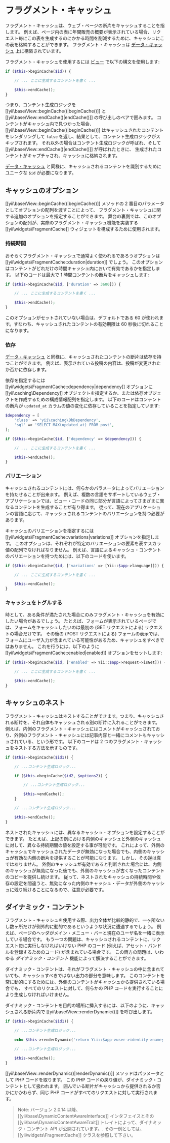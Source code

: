 フラグメント・キャッシュ
========================

フラグメント・キャッシュは、ウェブ・ページの断片をキャッシュすることを指します。
例えば、ページ内の表に年間販売の概要が表示されている場合、リクエスト毎にこの表を生成するのにかかる時間を削減するために、キャッシュにこの表を格納することができます。
フラグメント・キャッシュは [データ・キャッシュ](caching-data.md) 上に構築されています。

フラグメント・キャッシュを使用するには [ビュー](structure-views.md) で以下の構文を使用します:

```php
if ($this->beginCache($id)) {

    // ... ここに生成するコンテントを書く ...

    $this->endCache();
}
```

つまり、コンテント生成ロジックを [[yii\base\View::beginCache()|beginCache()]] と [[yii\base\View::endCache()|endCache()]] の呼び出しのペアで囲みます。
コンテントがキャッシュ内で見つかった場合、[[yii\base\View::beginCache()|beginCache()]] はキャッシュされたコンテントをレンダリングして
`false` を返し、結果として、コンテント生成ロジックがスキップされます。
それ以外の場合はコンテント生成ロジックが呼ばれ、そして [[yii\base\View::endCache()|endCache()]] が呼ばれたときに、
生成されたコンテントがキャプチャされ、キャッシュに格納されます。

[データ・キャッシュ](caching-data.md) と同様に、キャッシュされるコンテントを識別するためにユニークな `$id` が必要になります。


## キャッシュのオプション <span id="caching-options"></span>

[[yii\base\View::beginCache()|beginCache()]] メソッドの 2 番目のパラメータとしてオプションの配列を渡すことによって、
フラグメント・キャッシュに関する追加のオプションを指定することができます。
舞台の裏側では、このオプションの配列が、実際のフラグメント・キャッシュ機能を実装する
[[yii\widgets\FragmentCache]] ウィジェットを構成するために使用されます。

### 持続時間 <span id="duration"></span>

おそらくフラグメント・キャッシュで通常よく使われるであろうオプションは [[yii\widgets\FragmentCache::duration|duration]] でしょう。
このオプションはコンテントがどれだけの時間キャッシュ内において有効であるかを指定します。
以下のコードは最大で 1 時間コンテントの断片をキャッシュします:

```php
if ($this->beginCache($id, ['duration' => 3600])) {

    // ... ここに生成するコンテントを書く ...

    $this->endCache();
}
```

このオプションがセットされていない場合は、デフォルトである 60 が使われます。すなわち、キャッシュされたコンテントの有効期限は 60 秒後に切れることになります。


### 依存 <span id="dependencies"></span>

[データ・キャッシュ](caching-data.md#cache-dependencies) と同様に、キャッシュされたコンテントの断片は依存を持つことができます。
例えば、表示されている投稿の内容は、投稿が変更されたか否かに依存します。

依存を指定するには [[yii\widgets\FragmentCache::dependency|dependency]] オプションに [[yii\caching\Dependency]]
オブジェクトを指定するか、または依存オブジェクトを作成するための構成情報配列を指定します。
以下のコードはコンテントの断片が `updated_at` カラムの値の変化に依存していることを指定しています:

```php
$dependency = [
    'class' => 'yii\caching\DbDependency',
    'sql' => 'SELECT MAX(updated_at) FROM post',
];

if ($this->beginCache($id, ['dependency' => $dependency])) {

    // ... ここに生成するコンテントを書く ...

    $this->endCache();
}
```


### バリエーション <span id="variations"></span>

キャッシュされるコンテントには、何らかのパラメータによってバリエーションを持たせることが出来ます。
例えば、複数の言語をサポートしているウェブ・アプリケーションでは、ビュー・コードの同じ部分が言語によってさまざまに異なるコンテントを生成することが有り得ます。
従って、現在のアプリケーションの言語に応じて、キャッシュされるコンテントのバリエーションを持つ必要があります。

キャッシュのバリエーションを指定するには [[yii\widgets\FragmentCache::variations|variations]] オプションを指定します。
このオプションは、それぞれが特定のバリエーションの要素を表すスカラ値の配列でなければなりません。
例えば、言語によるキャッシュ・コンテントのバリエーションを持つためには、以下のコードを使います。

```php
if ($this->beginCache($id, ['variations' => [Yii::$app->language]])) {

    // ... ここに生成するコンテントを書く ...

    $this->endCache();
}
```


### キャッシュをトグルする <span id="toggling-caching"></span>

時として、ある条件が満たされた場合にのみフラグメント・キャッシュを有効にしたい場合があるでしょう。
たとえば、フォームが表示されているページでは、フォームをキャッシュしたいのは最初の (GET リクエストによる) リクエストの場合だけです。
その後の (POST リクエストによる) フォームの表示では、フォームにユーザ入力が含まれている可能性があるため、キャッシュをすべきではありません。
これを行うには、以下のように [[yii\widgets\FragmentCache::enabled|enabled]] オプションをセットします:

```php
if ($this->beginCache($id, ['enabled' => Yii::$app->request->isGet])) {

    // ... ここに生成するコンテントを書く ...

    $this->endCache();
}
```


## キャッシュのネスト <span id="nested-caching"></span>

フラグメント・キャッシュはネストすることができます。つまり、キャッシュされる断片を、それ自体もキャッシュされる別の断片に入れることができます。
例えば、内側のフラグメント・キャッシュにはコメントがキャッシュされており、外側のフラグメント・キャッシュには記事内容と一緒にコメントもキャッシュされている、という形です。
以下のコードは 2 つのフラグメント・キャッシュをネストする方法を示すものです。

```php
if ($this->beginCache($id1)) {

    // ...コンテント生成ロジック...

    if ($this->beginCache($id2, $options2)) {

        // ...コンテント生成ロジック...

        $this->endCache();
    }

    // ...コンテント生成ロジック...

    $this->endCache();
}
```

ネストされたキャッシュには、異なるキャッシュ・オプションを設定することができます。
たとえば、上記の例における内側のキャッシュと外側のキャッシュに対して、異なる持続期間の値を設定する事が可能です。
これによって、外側のキャッシュでキャッシュされたデータが無効になった場合でも、内側のキャッシュが有効な内側の断片を提供することが可能になります。
しかし、その逆は真ではありません。
外側のキャッシュが有効であると判断された場合には、内側のキャッシュが無効になった後でも、外側のキャッシュが古くなったコンテントのコピーを提供し続けます。
従って、ネストされたキャッシュの持続時間や依存の設定を間違うと、無効になった内側のキャッシュ・データが外側のキャッシュに残り続けることになるので、注意が必要です。


## ダイナミック・コンテント <span id="dynamic-content"></span>

フラグメント・キャッシュを使用する際、出力全体が比較的静的で、一ヶ所ないし数ヶ所だけが例外的に動的であるというような状況に遭遇するでしょう。
例えば、ページのヘッダがメイン・メニュー・バーと現在のユーザ名を一緒に表示している場合です。
もう一つの問題は、キャッシュされるコンテントに、リクエスト毎に実行しなければいけない PHP のコード 
(例えば、アセット・バンドルを登録するためのコード) が含まれている場合です。
この両方の問題は、いわゆる *ダイナミック・コンテント* 機能によって解決することができます。

ダイナミック・コンテントは、それがフラグメント・キャッシュの中に含まれていても、キャッシュすべきではない出力の部分を意味します。
このコンテントを常に動的にするためには、外側のコンテントがキャッシュから提供されている場合でも、
すべてのリクエストに対して、何らかの PHP コードを実行することにより生成しなければいけません。

ダイナミック・コンテントを目的の場所に挿入するには、以下のように、キャッシュされる断片内で
[[yii\base\View::renderDynamic()]] を呼び出します。

```php
if ($this->beginCache($id1)) {

    // ...コンテント生成ロジック...

    echo $this->renderDynamic('return Yii::$app->user->identity->name;');

    // ...コンテント生成ロジック...

    $this->endCache();
}
```

[[yii\base\View::renderDynamic()|renderDynamic()]] メソッドはパラメータとして PHP コードを取ります。
この PHP コードの戻り値が、ダイナミック・コンテントとして扱われます。
囲んでいる断片がキャッシュから提供されるか否かにかかわらず、同じ PHP コードがすべてのリクエストに対して実行されます。

> Note: バージョン 2.0.14 以降、[[yii\base\DynamicContentAwareInterface]] インタフェイスとその [[yii\base\DynamicContentAwareTrait]] トレイトによって、ダイナミック・コンテント API が公開されています。.
その一例としては、 [[yii\widgets\FragmentCache]] クラスを参照して下さい。

